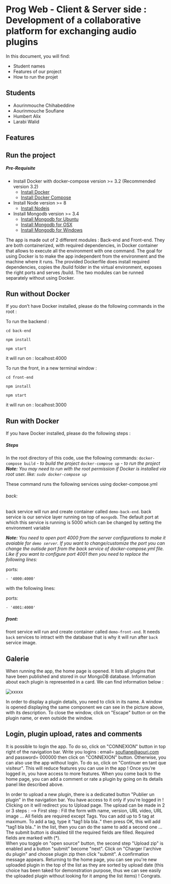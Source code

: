 # Prog Web - Client & Server side : Development of a collaborative platform for exchanging audio plugins  

In this document, you will find:  
- Student names 
- Features of our project
- How to run the projet 




## Students  
- Aourinmouche Chihabeddine                                    
- Aourinmouche Soufiane
- Humbert Alix
- Larabi Walid

## Features  



## Run the project

##### Pre-Requisite
- Install Docker with docker-compose version >= 3.2 (Recommended version 3.2)
     - [Install Docker](https://www.docker.com/)
     - [Install Docker Compose](https://docs.docker.com/compose/install/)
- Install Node version >= 8
     - [Install Nodejs](https://nodejs.org/en/)
- Install Mongodb version >= 3.4
     - [Install Mongodb for Ubuntu](https://docs.mongodb.com/tutorials/install-mongodb-on-ubuntu/)
     -  [Install Mongodb for OSX](https://docs.mongodb.com/manual/tutorial/install-mongodb-on-os-x/)
     -  [Install Mongodb for Windows](https://docs.mongodb.com/manual/tutorial/install-mongodb-on-windows/)

The app is made out of 2 different modules : Back-end and Front-end. They are both containerized, with required dependencies, in Docker container that allows to execute all the environment with one command. The goal for using Docker is to make the app independent from the environment and the machine where it runs. The provided Dockerfile does install required dependencies, copies the /build folder in the virtual environment, exposes the right ports and serves /build.
The two modules can be runned separately without using Docker. 


## Run without Docker
If you don’t have Docker installed, please do the following commands in the root : 

To run the backend :

```cd back-end ```

``` npm install ```

``` npm start ```  

it will run on : localhost:4000

To run the front, in a new terminal window :

``` cd front-end ```

``` npm install ```

``` npm start ```  

it will run on : localhost:3000


## Run with Docker

If you have Docker installed, please do the following steps :

##### Steps
In the root directory of this code, use the following commands:
`docker-compose build`  - _to build the project_
`docker-compose up` - _to run the project_
_**Note:** You may need to run with the root permission if Docker is installed via root user. like: `sudo docker-compose up`_

These command runs the following services using docker-compose.yml

###### back:
back service will run and create container called `demo-back-end`.
back service is our service layer running on top of `mongodb`. The default port at which this service is running is 5000 which can be changed by setting the environment variable

_***Note:*** You need to open port 4000 from the server configurations to make it avaiable for `demo server`. If you want to change/customize the port you can change the outisde port from the back service of docker-compose.yml file. Like if you want to configure port 4001 then you need to replace the following lines:_

ports:

    - '4000:4000'
with the following lines:

ports:

    - '4001:4000'

##### front:
front service will run and create container called `demo-front-end`. It needs `back` services to intract with the database that is why it will run after `back` service image.

## Galerie 
When running the app, the home page is opened. It lists all plugins that have been published and stored in our MongoDB database. Information about each plugin is represented in a card. We can find information below : 

![xxxxx](https://user-images.githubusercontent.com/19587815/75289890-8f527e00-581f-11ea-9ada-2db1388707b6.png)


In order to display a plugin details, you need to click in its name. A window is opened displaying the same component we can see in the picture above, with its description. To close the window, click on "Escape" button or on the plugin name, or even outside the window.


## Login, plugin upload, rates and comments
It is possible to login the app. To do so, click on "CONNEXION" button in top right of the navigation bar. Write you logins : email= soufiane@aouri.com and password= 000000 then click on "CONNEXION" button. Otherwise, you can also use the app without login. To do so, click on "Continuer en tant que visiteur". This will reduce features you can use in the app !
Once you're logged in, you have access to more features. When you come back to the home page, you can add a comment or rate a plugin by going on its details panel like described above.  

In order to upload a new plugin, there is a dedicated button "Publier un plugin" in the navigation bar. You have access to it only if you're logged in ! Clicking on it will redirect you to Upload page. The upload can be made in 2 or 3 steps :
--> First step : Fill the form with name, version, URL video, URL image ... All fields are required except Tags. 
You can add up to 5 tag at maximum. To add a tag, type it "tag1 bla bla.." then press OK, this will add "tag1 bla bla.." in the list, then you can do the same to add a second one ... The submit button is disabled till the required fields are filled. Required fields are marked with (*).  
When you toggle on "open source" button, the second step "Upload zip" is enabled and a button "submit" become "next". Click on "Charger l'archive du plugin" and choose plugin zip then click "submit". A confirmation message appears. Returning to the home page, you can see you're new uploaded plugin in the top of the list as they are sorted by upload date (this choice has been taked for demonstration purpose, thus we can see easily the uploaded plugin without looking for it ampng the list items) ! Congrats.


